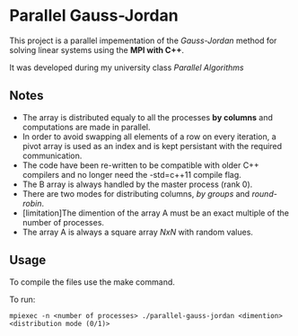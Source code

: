 # Parallel Gauss-Jordan

This project is a parallel impementation of the _Gauss-Jordan_ method for solving linear systems using the __MPI with C++__. 

It was developed during my university class _Parallel Algorithms_

## Notes
* The array is distributed equaly to all the processes __by columns__ and computations are made in parallel.
* In order to avoid swapping all elements of a row on every iteration, a pivot array is used as an index and is kept persistant with the required communication.
* The code have been re-written to be compatible with older C++ compilers and no longer need the -std=c++11 compile flag.
* The B array is always handled by the master process (rank 0).
* There are two modes for distributing columns, _by groups_ and _round-robin_.
* [limitation]The dimention of the array A must be an exact multiple of the number of processes.
* The array A is always a square array _NxN_ with random values.

## Usage
To compile the files use the make command.

To run:
```shell
mpiexec -n <number of processes> ./parallel-gauss-jordan <dimention> <distribution mode (0/1)>
```
